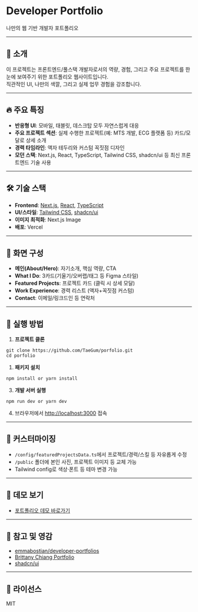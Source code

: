 # Developer Portfolio

나만의 웹 기반 개발자 포트폴리오

---

## 📝 소개

이 프로젝트는 프론트엔드/풀스택 개발자로서의 역량, 경험, 그리고 주요 프로젝트를 한눈에 보여주기 위한 포트폴리오 웹사이트입니다.  
직관적인 UI, 나만의 색깔, 그리고 실제 업무 경험을 강조합니다.

---

## 🔥 주요 특징

- **반응형 UI**: 모바일, 태블릿, 데스크탑 모두 자연스럽게 대응
- **주요 프로젝트 섹션**: 실제 수행한 프로젝트(예: MTS 개발, ECG 플랫폼 등) 카드/모달로 상세 소개
- **경력 타임라인**: 액자 테두리와 커스텀 꼭짓점 디자인
- **모던 스택**: Next.js, React, TypeScript, Tailwind CSS, shadcn/ui 등 최신 프론트엔드 기술 사용

---

## 🛠️ 기술 스택

- **Frontend**: [Next.js](https://nextjs.org/), [React](https://react.dev/), [TypeScript](https://www.typescriptlang.org/)
- **UI/스타일**: [Tailwind CSS](https://tailwindcss.com/), [shadcn/ui](https://ui.shadcn.com/)
- **이미지 최적화**: Next.js Image
- **배포**: Vercel

---

## 📂 화면 구성

- **메인(About/Hero)**: 자기소개, 핵심 역량, CTA
- **What I Do**: 3카드(기울기/오버랩/태그 등 Figma 스타일)
- **Featured Projects**: 프로젝트 카드 (클릭 시 상세 모달)
- **Work Experience**: 경력 리스트 (액자+꼭짓점 커스텀)
- **Contact**: 이메일/링크드인 등 연락처

<!-- > ![메인화면 예시](./public/portfolio-main.png)
> ![프로젝트 카드 예시](./public/portfolio-project.png) -->

---

## 🚀 실행 방법

1. **프로젝트 클론**
```
git clone https://github.com/TaeGum/porfolio.git
cd porfolio
```

1. **패키지 설치**
```
npm install or yarn install
```

3. **개발 서버 실행**
```
npm run dev or yarn dev
```

4. 브라우저에서 [http://localhost:3000](http://localhost:3000) 접속

---

## 🎨 커스터마이징

- `/config/featuredProjectsData.ts`에서 프로젝트/경력/스킬 등 자유롭게 수정
- `/public` 폴더에 본인 사진, 프로젝트 이미지 등 교체 가능
- Tailwind config로 색상·폰트 등 테마 변경 가능

---

## 👀 데모 보기

- [포트폴리오 데모 바로가기](https://porfolio-kappa-nine.vercel.app/)

---

## 🙌 참고 및 영감

- [emmabostian/developer-portfolios](https://github.com/emmabostian/developer-portfolios)  
- [Brittany Chiang Portfolio](https://brittanychiang.com/)
- [shadcn/ui](https://ui.shadcn.com/)

---

## 📄 라이선스

MIT


